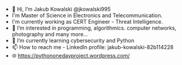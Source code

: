 - 👋 Hi, I’m Jakub Kowalski @jkowalski995
- I'm Master of Science in Electronics and Telecommunication.
- I'm currently working as CERT Engineer - Threat Intelligence.
- 👀 I’m interested in programming, algorithmics. computer networks, photography and many more...
- 🌱 I’m currently learning cybersecurity and Python
- 📫 How to reach me - LinkedIn profile: jakub-kowalski-82b114228
- 🌐 https://pythononedayproject.wordpress.com/

<!---
jkowalski995/jkowalski995 is a ✨ special ✨ repository because its `README.md` (this file) appears on your GitHub profile.
You can click the Preview link to take a look at your changes.
--->
